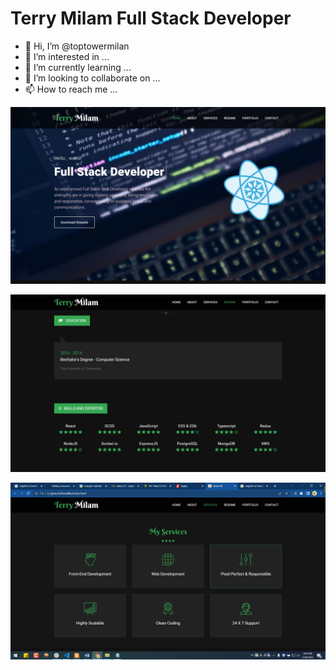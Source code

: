 # Terry Milam Full Stack Developer

- 👋 Hi, I’m @toptowermilan
- 👀 I’m interested in ...
- 🌱 I’m currently learning ...
- 💞️ I’m looking to collaborate on ...
- 📫 How to reach me ...

<!---
toptowermilan/toptowermilan is a ✨ special ✨ repository because its `README.md` (this file) appears on your GitHub profile.
You can click the Preview link to take a look at your changes.
--->


![screenshot-2](/src/shot-2.jpg)

![screenshot-3](/src/shot-3.jpg)

![screenshot-1](/src/shot-1.jpg)